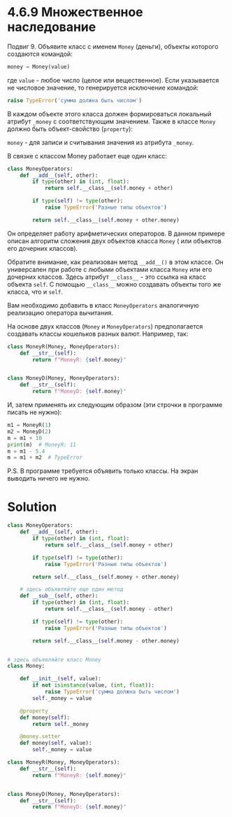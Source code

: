 # 4.6.9 Множественное наследование

Подвиг 9. Объявите класс с именем `Money` (деньги), объекты которого создаются командой:

```python
money = Money(value)
```

где `value` - любое число (целое или вещественное). Если указывается не числовое значение, то генерируется исключение
командой:

```python
raise TypeError('сумма должна быть числом')
```

В каждом объекте этого класса должен формироваться локальный атрибут `_money` с соответствующим значением. Также в
классе `Money` должно быть объект-свойство (`property`):

`money` - для записи и считывания значения из атрибута `_money`.

В связке с классом Money работает еще один класс:

```python
class MoneyOperators:
    def __add__(self, other):
        if type(other) in (int, float):
            return self.__class__(self.money + other)

        if type(self) != type(other):
            raise TypeError('Разные типы объектов')

        return self.__class__(self.money + other.money)
```

Он определяет работу арифметических операторов. В данном примере описан алгоритм сложения двух объектов класса `Money` (
или объектов его дочерних классов).

Обратите внимание, как реализован метод `__add__()` в этом классе. Он универсален при работе с любыми объектами
класса `Money` или его дочерних классов. Здесь атрибут `__class__` - это ссылка на класс объекта `self`. С
помощью `__class__` можно создавать объекты того же класса, что и `self`.

Вам необходимо добавить в класс `MoneyOperators` аналогичную реализацию оператора вычитания.

На основе двух классов (`Money` и `MoneyOperators`) предполагается создавать классы кошельков разных валют. Например,
так:

```python
class MoneyR(Money, MoneyOperators):
    def __str__(self):
        return f"MoneyR: {self.money}"


class MoneyD(Money, MoneyOperators):
    def __str__(self):
        return f"MoneyD: {self.money}"
```

И, затем применять их следующим образом (эти строчки в программе писать не нужно):

```python
m1 = MoneyR(1)
m2 = MoneyD(2)
m = m1 + 10
print(m)  # MoneyR: 11
m = m1 - 5.4
m = m1 + m2  # TypeError
```

P.S. В программе требуется объявить только классы. На экран выводить ничего не нужно.

# Solution

```python
class MoneyOperators:
    def __add__(self, other):
        if type(other) in (int, float):
            return self.__class__(self.money + other)

        if type(self) != type(other):
            raise TypeError('Разные типы объектов')

        return self.__class__(self.money + other.money)

    # здесь объявляйте еще один метод
    def __sub__(self, other):
        if type(other) in (int, float):
            return self.__class__(self.money - other)

        if type(self) != type(other):
            raise TypeError('Разные типы объектов')

        return self.__class__(self.money - other.money)


# здесь объявляйте класс Money
class Money:

    def __init__(self, value):
        if not isinstance(value, (int, float)):
            raise TypeError('сумма должна быть числом')
        self._money = value

    @property
    def money(self):
        return self._money

    @money.setter
    def money(self, value):
        self._money = value

class MoneyR(Money, MoneyOperators):
    def __str__(self):
        return f"MoneyR: {self.money}"


class MoneyD(Money, MoneyOperators):
    def __str__(self):
        return f"MoneyD: {self.money}"
```